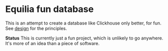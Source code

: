 # Equilia fun database

This is an attempt to create a database like Clickhouse only better, for fun.  See [design](design.md) for the principles.

**Status** This is currently just a fun project, which is unlikely to go anywhere.  It's more of an idea than a piece of software.
